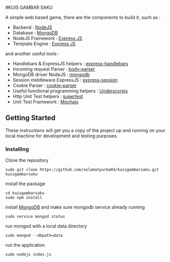 #KUIS GAMBAR SAKU

A simple web based game, there are the components to build it, such as :

- Backend : <a href="https://nodejs.org/en/">NodeJS</a>
- Database : <a href="https://www.mongodb.com/">MongoDB</a>
- NodeJS Framework : <a href="http://expressjs.com/">Express JS</a>
- Template Engine : <a href="http://handlebarsjs.com">Express JS</a>

and another useful tools :

- Handlebars & ExpressJS helpers : <a href="https://www.npmjs.com/package/express-handlebars">express-handlebars</a>
- Incoming request Parser : <a href="https://www.npmjs.com/package/body-parser">body-parser</a>
- MongoDB driver NodeJS : <a href="https://www.npmjs.com/package/mongodb">mongodb</a>
- Session middleware ExpressJS : <a href="https://www.npmjs.com/package/express-session">express-session</a>
- Cookie Parser : <a href="https://www.npmjs.com/package/cookie-parser">cookie-parser</a>
- Useful functional programming helpers : <a href="http://underscorejs.org/">Underscorejs</a>
- Http Unit Test helpers : <a href="https://www.npmjs.com/package/supertest/">supertest</a>
- Unit Test Framework : <a href="http://mochajs.org/">Mochajs</a>

## Getting Started

These instructions will get you a copy of the project up and running on your local machine for development and testing purposes. 

### Installing

Clone the repository
```
sudo git clone https://github.com/selamatpurba04/kuisgambarsaku.git kuisgambarsaku
```

install the package
```
cd kuisgambarsaku
sudo npm install
```

install <a href="https://www.mongodb.com/">MongoDB</a> and make sure mongodb service already running
```
sudo service mongod status
```

run mongod with a local data directory
```
sudo mongod --dbpath=data
```

run the application
```
sudo nodejs index.js
```
